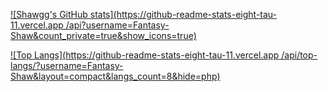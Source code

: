 [![Shawgg's GitHub stats](https://github-readme-stats-eight-tau-11.vercel.app
/api?username=Fantasy-Shaw&count_private=true&show_icons=true)](https://github.com/anuraghazra/github-readme-stats)

[![Top Langs](https://github-readme-stats-eight-tau-11.vercel.app
/api/top-langs/?username=Fantasy-Shaw&layout=compact&langs_count=8&hide=php)](https://github.com/anuraghazra/github-readme-stats)

<!--
**Fantasy-Shaw/Fantasy-Shaw** is a ✨ _special_ ✨ repository because its `README.md` (this file) appears on your GitHub profile.

Here are some ideas to get you started:

- 🔭 I’m currently working on ...
- 🌱 I’m currently learning ...
- 👯 I’m looking to collaborate on ...
- 🤔 I’m looking for help with ...
- 💬 Ask me about ...
- 📫 How to reach me: ...
- 😄 Pronouns: ...
- ⚡ Fun fact: ...
-->
